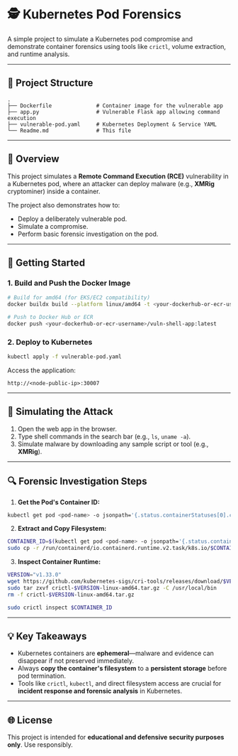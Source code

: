 # 🕵️ Kubernetes Pod Forensics

A simple project to simulate a Kubernetes pod compromise and demonstrate container forensics using tools like `crictl`, volume extraction, and runtime analysis.

---

## 📁 Project Structure

```
.
├── Dockerfile              # Container image for the vulnerable app
├── app.py                  # Vulnerable Flask app allowing command execution
├── vulnerable-pod.yaml     # Kubernetes Deployment & Service YAML
└── Readme.md               # This file
```

---

## 🚀 Overview

This project simulates a **Remote Command Execution (RCE)** vulnerability in a Kubernetes pod, where an attacker can deploy malware (e.g., **XMRig** cryptominer) inside a container.

The project also demonstrates how to:

- Deploy a deliberately vulnerable pod.
- Simulate a compromise.
- Perform basic forensic investigation on the pod.

---

## 🔖 Getting Started

### 1. Build and Push the Docker Image

```bash
# Build for amd64 (for EKS/EC2 compatibility)
docker buildx build --platform linux/amd64 -t <your-dockerhub-or-ecr-username>/vuln-shell-app:latest .

# Push to Docker Hub or ECR
docker push <your-dockerhub-or-ecr-username>/vuln-shell-app:latest
```

### 2. Deploy to Kubernetes

```bash
kubectl apply -f vulnerable-pod.yaml
```

Access the application:
```
http://<node-public-ip>:30007
```

---

## 🔫 Simulating the Attack

1. Open the web app in the browser.
2. Type shell commands in the search bar (e.g., `ls`, `uname -a`).
3. Simulate malware by downloading any sample script or tool (e.g., **XMRig**).

---

## 🔍 Forensic Investigation Steps

1. **Get the Pod's Container ID:**
```bash
kubectl get pod <pod-name> -o jsonpath='{.status.containerStatuses[0].containerID}'
```

2. **Extract and Copy Filesystem:**
```bash
CONTAINER_ID=$(kubectl get pod <pod-name> -o jsonpath='{.status.containerStatuses[0].containerID}' | sed 's/^containerd:\/\///')
sudo cp -r /run/containerd/io.containerd.runtime.v2.task/k8s.io/$CONTAINER_ID/rootfs /home/forensics/<pod-name>-rootfs-$(date +%Y%m%d%H%M%S)
```

3. **Inspect Container Runtime:**
```bash
VERSION="v1.33.0"
wget https://github.com/kubernetes-sigs/cri-tools/releases/download/$VERSION/crictl-$VERSION-linux-amd64.tar.gz
sudo tar zxvf crictl-$VERSION-linux-amd64.tar.gz -C /usr/local/bin
rm -f crictl-$VERSION-linux-amd64.tar.gz

sudo crictl inspect $CONTAINER_ID
```

---

## 💡 Key Takeaways

- Kubernetes containers are **ephemeral**—malware and evidence can disappear if not preserved immediately.
- Always **copy the container's filesystem** to a **persistent storage** before pod termination.
- Tools like `crictl`, `kubectl`, and direct filesystem access are crucial for **incident response and forensic analysis** in Kubernetes.

---

## 🌐 License

This project is intended for **educational and defensive security purposes only**. Use responsibly.

